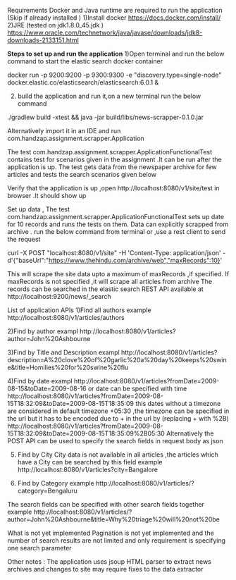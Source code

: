  
Requirements
Docker and Java runtime are required to run the application  (Skip if already installed )
1)Install docker https://docs.docker.com/install/
2)JRE (tested on jdk1.8.0_45.jdk ) 
https://www.oracle.com/technetwork/java/javase/downloads/jdk8-downloads-2133151.html

**Steps to set up and run the application**
1)Open terminal and run the below command to start the elastic search docker container

docker run -p 9200:9200 -p 9300:9300 -e "discovery.type=single-node" docker.elastic.co/elasticsearch/elasticsearch:6.0.1 &

2) build the application and run it,on a new terminal run the below command

./gradlew  build -xtest && java -jar build/libs/news-scrapper-0.1.0.jar  

Alternatively import it in an IDE and run com.handzap.assignment.scrapper.Application

The test com.handzap.assignment.scrapper.ApplicationFunctionalTest contains test for scenarios given in the 
assignment .It can be run after the application is up.
The test gets data from the newspaper archive for few articles and tests the search scenarios given below 

Verify that the application is up ,open  http://localhost:8080/v1/site/test in browser .It should show up 

Set up data ,
The test com.handzap.assignment.scrapper.ApplicationFunctionalTest sets up date for 10 records and runs the tests on them.
Data can explicitly scrapped from archive .
run the below command from terminal or ,use a rest client to send the request

curl -X POST "localhost:8080/v1/site" -H 'Content-Type: application/json' -d'{"baseUrl":"https://www.thehindu.com/archive/web","maxRecords":10}'

This will scrape the site data upto a maximum of maxRecords ,if specified.
If maxRecords is not specified ,it will scrape all articles from archive
The records can be searched in the elastic search REST API available at  
http://localhost:9200/news/_search

List of application APIs
1)Find all authors
example http://localhost:8080/v1/articles/authors

2)Find by author
exampl http://localhost:8080/v1/articles?author=John%20Ashbourne

3)Find by Title and Description
exampl http://localhost:8080/v1/articles?description=A%20clove%20of%20garlic%20a%20day%20keeps%20swine&title=Homilies%20for%20swine%20flu

4)Find by date
exampl http://localhost:8080/v1/articles?fromDate=2009-08-15&toDate=2009-08-16
or date can be specified with time
http://localhost:8080/v1/articles?fromDate=2009-08-15T18:32:09&toDate=2009-08-15T18:35:09
this dates without a timezone are considered in default timezone +05:30 ,the timezone can be specified in the url
but it has to be encoded due to + in the url by (replacing + with %2B)
http://localhost:8080/v1/articles?fromDate=2009-08-15T18:32:09&toDate=2009-08-15T18:35:09%2B05:30
Alternatively the POST API can be used to specify the search fields in request body as json

5) Find by City
City data is not available in all articles ,the articles which have a City can be searched by this field
example http://localhost:8080/v1/articles?city=Bangalore

6) Find by Category
example http://localhost:8080/v1/articles/?category=Bengaluru


The search fields can be specified with other search fields together
example http://localhost:8080/v1/articles/?author=John%20Ashbourne&title=Why%20triage%20will%20not%20be

What is not yet implemented
Pagination is not yet implemented and the number of search results are not limited and only requirement is 
specifying one search parameter

Other notes :
The application uses jsoup HTML parser to extract news archives and changes to site may require fixes to the
data extractor
